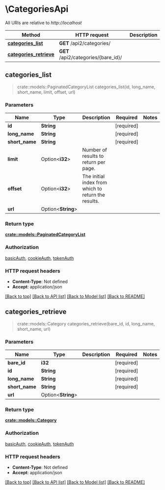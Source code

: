 # \CategoriesApi

All URIs are relative to *http://localhost*

Method | HTTP request | Description
------------- | ------------- | -------------
[**categories_list**](CategoriesApi.md#categories_list) | **GET** /api2/categories/ | 
[**categories_retrieve**](CategoriesApi.md#categories_retrieve) | **GET** /api2/categories/{bare_id}/ | 



## categories_list

> crate::models::PaginatedCategoryList categories_list(id, long_name, short_name, limit, offset, url)


### Parameters


Name | Type | Description  | Required | Notes
------------- | ------------- | ------------- | ------------- | -------------
**id** | **String** |  | [required] |
**long_name** | **String** |  | [required] |
**short_name** | **String** |  | [required] |
**limit** | Option<**i32**> | Number of results to return per page. |  |
**offset** | Option<**i32**> | The initial index from which to return the results. |  |
**url** | Option<**String**> |  |  |

### Return type

[**crate::models::PaginatedCategoryList**](PaginatedCategoryList.md)

### Authorization

[basicAuth](../README.md#basicAuth), [cookieAuth](../README.md#cookieAuth), [tokenAuth](../README.md#tokenAuth)

### HTTP request headers

- **Content-Type**: Not defined
- **Accept**: application/json

[[Back to top]](#) [[Back to API list]](../README.md#documentation-for-api-endpoints) [[Back to Model list]](../README.md#documentation-for-models) [[Back to README]](../README.md)


## categories_retrieve

> crate::models::Category categories_retrieve(bare_id, id, long_name, short_name, url)


### Parameters


Name | Type | Description  | Required | Notes
------------- | ------------- | ------------- | ------------- | -------------
**bare_id** | **i32** |  | [required] |
**id** | **String** |  | [required] |
**long_name** | **String** |  | [required] |
**short_name** | **String** |  | [required] |
**url** | Option<**String**> |  |  |

### Return type

[**crate::models::Category**](Category.md)

### Authorization

[basicAuth](../README.md#basicAuth), [cookieAuth](../README.md#cookieAuth), [tokenAuth](../README.md#tokenAuth)

### HTTP request headers

- **Content-Type**: Not defined
- **Accept**: application/json

[[Back to top]](#) [[Back to API list]](../README.md#documentation-for-api-endpoints) [[Back to Model list]](../README.md#documentation-for-models) [[Back to README]](../README.md)


